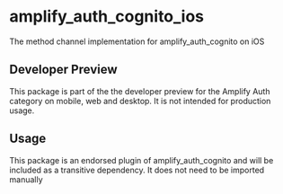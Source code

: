 # amplify_auth_cognito_ios

The method channel implementation for amplify_auth_cognito on iOS

## Developer Preview

This package is part of the the developer preview for the Amplify Auth category on mobile, web and desktop. It is not intended for production usage. 

## Usage

This package is an endorsed plugin of amplify_auth_cognito and will be included as a transitive dependency. It does not need to be imported manually
